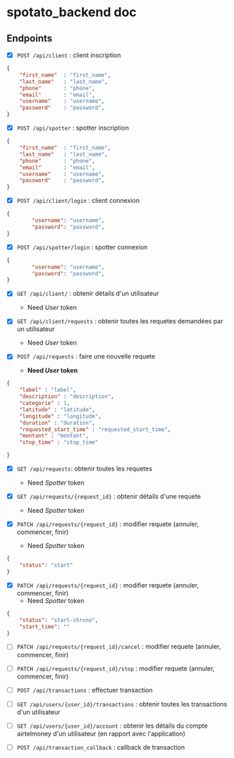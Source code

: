 # spotato_backend doc

## Endpoints

- [x] `POST /api/client` : client inscription
```json
{
    "first_name"  : "first_name",
    "last_name"   : "last_name",
    "phone"       : "phone",
    "email"       : "email",
    "username"    : "username",
    "password"    : "password",
}
```
- [x] `POST /api/spotter` : spotter inscription
```json
{
    "first_name"  : "first_name",
    "last_name"   : "last_name",
    "phone"       : "phone",
    "email"       : "email",
    "username"    : "username",
    "password"    : "password",
}

```
- [x] `POST /api/client/login` : client connexion 
```json
{
        "username": "username",
        "password": "password",
}
```
- [x] `POST /api/spotter/login` : spotter connexion
```json
{
        "username": "username",
        "password": "password",
}
```

- [x] `GET /api/client/` : obtenir détails d'un utilisateur
    - Need _User_ token

- [x] `GET /api/client/requests` : obtenir toutes les requetes demandées par un utilisateur
    - Need _User_ token


- [x] `POST /api/requests` : faire une nouvelle requete 
    - <b>Need _User_ token</b>
```json
{
    "label" : "label",
    "description" : "description",
    "categorie" : 1,
    "latitude" : "latitude",
    "longitude" : "longitude",
    "duration" : "duration",
    "requested_start_time" : "requested_start_time",
    "montant" : "montant",
    "stop_time" : "stop_time"

}

```
- [x] `GET /api/requests`: obtenir toutes les requetes
    - Need _Spotter_ token


- [x] `GET /api/requests/{request_id}` : obtenir détails d'une requete
    - Need _Spotter_ token

- [x] `PATCH /api/requests/{request_id}` : modifier requete (annuler, commencer, finir)
    - Need _Spotter_ token
```json
{
    "status": "start"
}
```

- [x] `PATCH /api/requests/{request_id}` : modifier requete (annuler, commencer, finir)
    - Need _Spotter_ token
```json
{
    "status": "start-chrono",
    "start_time": ""
}
```

- [ ] `PATCH /api/requests/{request_id}/cancel` : modifier requete (annuler, commencer, finir)

- [ ] `PATCH /api/requests/{request_id}/stop` : modifier requete (annuler, commencer, finir)


- [ ] `POST /api/transactions` : effectuer transaction

- [ ] `GET /api/users/{user_id}/transactions` : obtenir toutes les transactions d'un utilisateur

- [ ] `GET /api/users/{user_id}/account` : obtenir les détails du compte airtelmoney d'un utilisateur (en rapport avec l'application)

- [ ] `POST /api/transaction_callback` : callback de transaction
